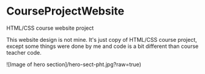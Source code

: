 # CourseProjectWebsite
HTML/CSS course website project

This website design is not mine. It's just copy of HTML/CSS course project, except some things were done by me and code is a bit different than course teacher code.

![Image of hero section]/hero-sect-pht.jpg?raw=true)
